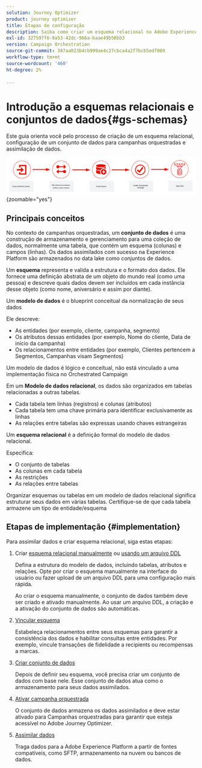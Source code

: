 ```yaml
---
solution: Journey Optimizer
product: journey optimizer
title: Etapas de configuração
description: Saiba como criar um esquema relacional no Adobe Experience Platform fazendo upload de uma DDL
exl-id: 327597f6-8a53-42dc-966a-baae49b58bb3
version: Campaign Orchestration
source-git-commit: 387aa023b4cb999ae4c27cbca4a2f7bcb5edf009
workflow-type: tm+mt
source-wordcount: '460'
ht-degree: 2%

---
```



# Introdução a esquemas relacionais e conjuntos de dados{#gs-schemas}

Este guia orienta você pelo processo de criação de um esquema relacional, configuração de um conjunto de dados para campanhas orquestradas e assimilação de dados.

![esquema](assets/do-not-localize/schema_admin.png){zoomable="yes"}

## Principais conceitos

No contexto de campanhas orquestradas, um **conjunto de dados** é uma construção de armazenamento e gerenciamento para uma coleção de dados, normalmente uma tabela, que contém um esquema (colunas) e campos (linhas). Os dados assimilados com sucesso na Experience Platform são armazenados no data lake como conjuntos de dados.

Um **esquema** representa e valida a estrutura e o formato dos dados. Ele fornece uma definição abstrata de um objeto do mundo real (como uma pessoa) e descreve quais dados devem ser incluídos em cada instância desse objeto (como nome, aniversário e assim por diante).

Um **modelo de dados** é o blueprint conceitual da normalização de seus dados

Ele descreve:

* As entidades (por exemplo, cliente, campanha, segmento)
* Os atributos dessas entidades (por exemplo, Nome do cliente, Data de início da campanha)
* Os relacionamentos entre entidades (por exemplo, Clientes pertencem a Segmentos, Campanhas visam Segmentos)

Um modelo de dados é lógico e conceitual, não está vinculado a uma implementação física no Orchestrated Campaign

Em um **Modelo de dados relacional**, os dados são organizados em tabelas relacionadas a outras tabelas.

* Cada tabela tem linhas (registros) e colunas (atributos)
* Cada tabela tem uma chave primária para identificar exclusivamente as linhas
* As relações entre tabelas são expressas usando chaves estrangeiras

Um **esquema relacional** é a definição formal do modelo de dados relacional.

Especifica:

* O conjunto de tabelas
* As colunas em cada tabela
* As restrições
* As relações entre tabelas

Organizar esquemas ou tabelas em um modelo de dados relacional significa estruturar seus dados em várias tabelas. Certifique-se de que cada tabela armazene um tipo de entidade/esquema

## Etapas de implementação {#implementation}

Para assimilar dados e criar esquema relacional, siga estas etapas:

1. Criar [esquema relacional manualmente](manual-schema.md) ou [usando um arquivo DDL](file-upload-schema.md)

   Defina a estrutura do modelo de dados, incluindo tabelas, atributos e relações. Opte por criar o esquema manualmente na interface do usuário ou fazer upload de um arquivo DDL para uma configuração mais rápida.

   Ao criar o esquema manualmente, o conjunto de dados também deve ser criado e ativado manualmente. Ao usar um arquivo DDL, a criação e a ativação do conjunto de dados são automáticas.

1. [Vincular esquema](file-upload-schema.md)

   Estabeleça relacionamentos entre seus esquemas para garantir a consistência dos dados e habilitar consultas entre entidades. Por exemplo, vincule transações de fidelidade a recipients ou recompensas a marcas.

1. [Criar conjunto de dados](manual-schema.md#dataset)

   Depois de definir seu esquema, você precisa criar um conjunto de dados com base nele. Esse conjunto de dados atua como o armazenamento para seus dados assimilados.

1. [Ativar campanha orquestrada](manual-schema.md#enable)

   O conjunto de dados armazena os dados assimilados e deve estar ativado para Campanhas orquestradas para garantir que esteja acessível no Adobe Journey Optimizer.

1. [Assimilar dados](ingest-data.md)

   Traga dados para a Adobe Experience Platform a partir de fontes compatíveis, como SFTP, armazenamento na nuvem ou bancos de dados.

